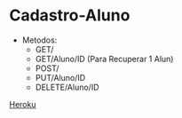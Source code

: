 # Cadastro-Aluno

- Metodos:
  - GET/
  - GET/Aluno/ID (Para Recuperar 1 Alun)
  - POST/
  - PUT/Aluno/ID
  - DELETE/Aluno/ID


[Heroku]((https://api-bootcamp-alunos.herokuapp.com))
